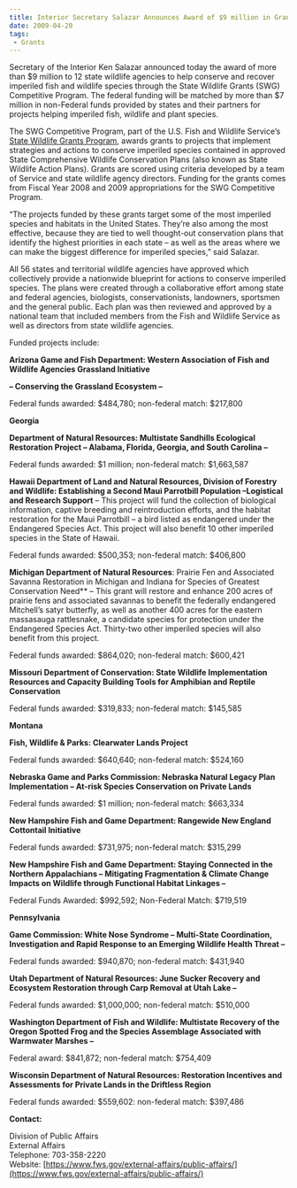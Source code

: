 ```yaml
---
title: Interior Secretary Salazar Announces Award of $9 million in Grants to States for Imperiled Species Conservation
date: 2009-04-20
tags:
 - Grants
---
```


Secretary of the Interior Ken Salazar announced today the award of more than $9 million to 12 state wildlife agencies to help conserve and recover imperiled fish and wildlife species through the State Wildlife Grants (SWG) Competitive Program. The federal funding will be matched by more than $7 million in non-Federal funds provided by states and their partners for projects helping imperiled fish, wildlife and plant species.

The SWG Competitive Program, part of the U.S. Fish and Wildlife Service’s [State Wildlife Grants Program](http://wsfrprograms.fws.gov/Subpages/GrantPrograms/SWG/SWG.htm), awards grants to projects that implement strategies and actions to conserve imperiled species contained in approved State Comprehensive Wildlife Conservation Plans (also known as State Wildlife Action Plans). Grants are scored using criteria developed by a team of Service and state wildlife agency directors. Funding for the grants comes from Fiscal Year 2008 and 2009 appropriations for the SWG Competitive Program.

“The projects funded by these grants target some of the most imperiled species and habitats in the United States. They’re also among the most effective, because they are tied to well thought-out conservation plans that identify the highest priorities in each state – as well as the areas where we can make the biggest difference for imperiled species,” said Salazar.

All 56 states and territorial wildlife agencies have approved which collectively provide a nationwide blueprint for actions to conserve imperiled species. The plans were created through a collaborative effort among state and federal agencies, biologists, conservationists, landowners, sportsmen and the general public. Each plan was then reviewed and approved by a national team that included members from the Fish and Wildlife Service as well as directors from state wildlife agencies.

Funded projects include:

**Arizona Game and Fish Department: Western Association of Fish and Wildlife Agencies Grassland Initiative**

**– Conserving the Grassland Ecosystem –**

Federal funds awarded: $484,780; non-federal match: $217,800

**Georgia**

**Department of Natural Resources: Multistate Sandhills Ecological Restoration Project – Alabama, Florida, Georgia, and South Carolina –** 

Federal funds awarded: $1 million; non-federal match: $1,663,587

**Hawaii Department of Land and Natural Resources, Division of Forestry and Wildlife: Establishing a Second Maui Parrotbill Population –Logistical and Research Support** – This project will fund the collection of biological information, captive breeding and reintroduction efforts, and the habitat restoration for the Maui Parrotbill – a bird listed as endangered under the Endangered Species Act. This project will also benefit 10 other imperiled species in the State of Hawaii.  

Federal funds awarded: $500,353; non-federal match: $406,800

**Michigan Department of Natural Resources**: Prairie Fen and Associated Savanna Restoration in Michigan and Indiana for Species of Greatest Conservation Need** – This grant will restore and enhance 200 acres of prairie fens and associated savannas to benefit the federally endangered Mitchell’s satyr butterfly, as well as another 400 acres for the eastern massasauga rattlesnake, a candidate species for protection under the Endangered Species Act. Thirty-two other imperiled species will also benefit from this project.  

Federal funds awarded: $864,020; non-federal match: $600,421

**Missouri Department of Conservation: State Wildlife Implementation Resources and Capacity Building Tools for Amphibian and Reptile Conservation**

Federal funds awarded: $319,833; non-federal match: $145,585

**Montana**

**Fish, Wildlife & Parks: Clearwater Lands Project** 

Federal funds awarded: $640,640; non-federal match: $524,160

**Nebraska Game and Parks Commission: Nebraska Natural Legacy Plan Implementation – At-risk Species Conservation on Private Lands**

Federal funds awarded: $1 million; non-federal match: $663,334

**New Hampshire Fish and Game Department: Rangewide New England Cottontail Initiative** 

Federal funds awarded: $731,975; non-federal match: $315,299

**New Hampshire Fish and Game Department: Staying Connected in the Northern Appalachians – Mitigating Fragmentation & Climate Change Impacts on Wildlife through Functional Habitat Linkages –** 

Federal Funds Awarded: $992,592; Non-Federal Match: $719,519

**Pennsylvania**

**Game Commission: White Nose Syndrome – Multi-State Coordination, Investigation and Rapid Response to an Emerging Wildlife Health Threat –** 

Federal funds awarded: $940,870; non-federal match: $431,940

**Utah Department of Natural Resources: June Sucker Recovery and Ecosystem Restoration through Carp Removal at Utah Lake –** 

Federal funds awarded: $1,000,000; non-federal match: $510,000

**Washington Department of Fish and Wildlife: Multistate Recovery of the Oregon Spotted Frog and the Species Assemblage Associated with Warmwater Marshes –** 

  
Federal award: $841,872; non-federal match: $754,409

**Wisconsin Department of Natural Resources: Restoration Incentives and Assessments for Private Lands in the Driftless Region**

Federal funds awarded: $559,602: non-federal match: $397,486

**Contact:**

Division of Public Affairs  
External Affairs  
Telephone: 703-358-2220  
Website: [https://www.fws.gov/external-affairs/public-affairs/](https://www.fws.gov/external-affairs/public-affairs/)
